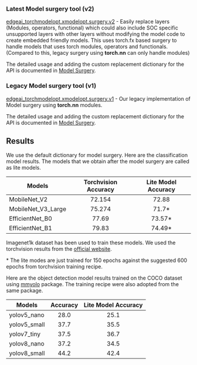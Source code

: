 
### Latest Model surgery tool (v2) 
[edgeai_torchmodelopt.xmodelopt.surgery.v2](../edgeai_torchmodelopt/xmodelopt/surgery/v2) - Easily replace layers (Modules, operators, functional) which could also include SOC specific unsupported layers with other layers without modifying the model code to create embedded friendly models. This uses torch.fx based surgery to handle models that uses torch modules, operators and functionals. (Compared to this, legacy surgery using **torch.nn** can only handle modules)<br>

The detailed usage and adding the custom replacement dictionary for the API is documented in [Model Surgery](../edgeai_torchmodelopt/xmodelopt/surgery/v2/README.md).

### Legacy Model surgery tool (v1)
[edgeai_torchmodelopt.xmodelopt.surgery.v1](../edgeai_torchmodelopt/xmodelopt/surgery/v1) - Our legacy implementation of Model surgery using **torch.nn** modules.<br>

The detailed usage and adding the custom replacement dictionary for the API is documented in [Model Surgery](../edgeai_torchmodelopt/xmodelopt/surgery/v1/README.md).

## Results

We use the default dictionary for model surgery. Here are the classification model results. The models that we obtain after the model surgery are called as lite models.

| Models        | Torchvision Accuracy          | Lite Model Accuracy   |
| ------------- |:-------------:    | :-----:                |
| MobileNet_V2   | 72.154         |   72.88                 |
| MobileNet_V3_Large  | 75.274    | 71.7*                 |
| EfficientNet_B0 | 77.69 | 73.57* |
| EfficientNet_B1 | 79.83 | 74.49* |

Imagenet1k dataset has been used to train these models. We used the torchvision results from the [official website](https://pytorch.org/vision/stable/models.html).

\* The lite modes are just trained for 150 epochs against the suggested 600 epochs from torchvision training recipe. 

Here are the object detection model results trained on the COCO dataset using [mmyolo](https://github.com/open-mmlab/mmyolo) package. The training recipe were also adopted from the same package.

| Models        |  Accuracy          | Lite Model Accuracy   |
| ------------- |:-------------:    | :-----:                |
| yolov5_nano  | 28.0    | 25.1                 |
| yolov5_small     | 37.7         |   35.5                |
| yolov7_tiny | 37.5          |    36.7                 |
| yolov8_nano | 37.2 | 34.5|
| yolov8_small | 44.2 | 42.4|


